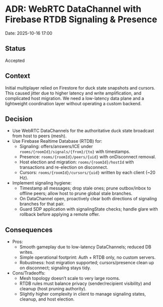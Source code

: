 # ADR: WebRTC DataChannel with Firebase RTDB Signaling & Presence

Date: 2025-10-16 17:00

## Status
Accepted

## Context
Initial multiplayer relied on Firestore for duck state snapshots and cursors. This caused jitter due to higher latency and write amplification, and complicated host migration. We need a low-latency data plane and a lightweight coordination layer without operating a custom backend.

## Decision
- Use WebRTC DataChannels for the authoritative duck state broadcast from host to peers (mesh).
- Use Firebase Realtime Database (RTDB) for:
  - Signaling: offers/answers/ICE under `rooms/{roomId}/signals/{from}/{to}` with timestamps.
  - Presence: `rooms/{roomId}/peers/{uid}` with onDisconnect removal.
  - Host election and migration: `rooms/{roomId}/hostId` with transactions and re-election on disconnect.
  - Cursors: `rooms/{roomId}/cursors/{uid}` written by each client (~20 Hz).
- Implement signaling hygiene:
  - Timestamp all messages; drop stale ones; prune outbox/inbox to offline peers; allow host to prune global stale branches.
  - On DataChannel open, proactively clear both directions of signaling branches for that pair.
  - Guard SDP application with signalingState checks; handle glare with rollback before applying a remote offer.

## Consequences
- Pros:
  - Smooth gameplay due to low-latency DataChannels; reduced DB writes.
  - Simple operational footprint: Auth + RTDB only, no custom servers.
  - Robustness: host migration supported; cursors/presence clean up on disconnect; signaling stays tidy.
- Cons/Tradeoffs:
  - Mesh topology doesn’t scale to very large rooms.
  - RTDB rules must balance privacy (sender/recipient visibility) and cleanup (host pruning authority).
  - Slightly higher complexity in client to manage signaling states, cleanup, and host election.
